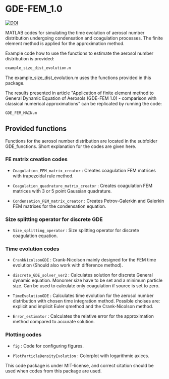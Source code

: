 # GDE-FEM_1.0

<a href="https://doi.org/10.5281/zenodo.4769125"><img src="https://zenodo.org/badge/DOI/10.5281/zenodo.4769125.svg" alt="DOI"></a>

MATLAB codes for simulating the time evolution of aerosol number distribution undergoing condensation and coagulation processes. The finite element method is applied for the approximation method.

Example code how to use the functions to estimate the aerosol number distribution is provided:

```sh
example_size_dist_evolution.m
```
The example_size_dist_evolution.m uses the functions provided in this package.

The results presented in article "Application of finite element method to General Dynamic Equation of Aerosols (GDE-FEM 1.0) - comparison with classical numerical approximations" can be replicated by running the code:

```sh
GDE_FEM_MAIN.m
```

## Provided functions
Functions for the aerosol number distribution are located in the subfolder GDE_functions. Short explanation for the codes are given here.

### FE matrix creation codes

- `Coagulation_FEM_matrix_creator` : Creates coagulation FEM matrices with trapezoidal rule method.

- `Coagulation_quadrature_matrix_creator` : Creates coagulation FEM matrices with 3 or 5 point Gaussian quadrature.

- `Condensation_FEM_matrix_creator` : Creates Petrov-Galerkin and Galerkin FEM matrixes for the condensation equation.

### Size splitting operator for discrete GDE

- `Size_splitting_operator` : Size splitting operator for discrete coagulation equation.

### Time evolution codes 

- `CrankNicolsonGDE` : Crank-Nicolson mainly designed for the FEM time evolution (Should also work with difference method).

- `discrete_GDE_solver_ver2` : Calculates solution for discrete General dynamic equation. Monomer size have to be set and a minimum particle size. 
			  	Can be used to calculate only coagulation if source is set to zero.

- `TimeEvolutionGDE` : Calculates time evolution for the aerosol number distribution with chosen time integration method. Possible choises are: explicit and implicit Euler 				qmethod and the Crank-Nicolson method.

- `Error_estimator` : Calculates the relative error for the approximation method compared to accurate solution.

### Plotting codes

- `fig` : Code for configuring figures.

- `PlotParticleDensityEvolution` : Colorplot with logarithmic axices.


This code package is under MIT-license, and correct citation should be used when codes from this package are used.
